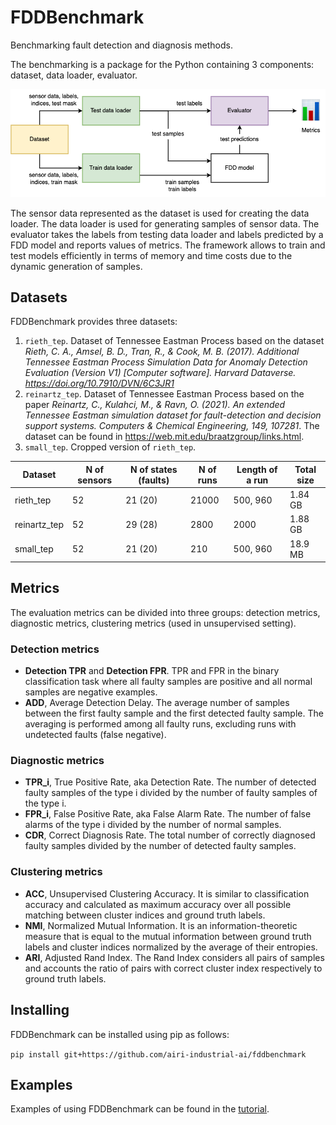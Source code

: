 # FDDBenchmark

Benchmarking fault detection and diagnosis methods.

The benchmarking is a package for the Python containing 3 components: dataset, data loader, evaluator. 

![fddbench_overview.png](tutorial/fddbench_overview.png)

The sensor data represented as the dataset is used for creating the data loader. The data loader is used for generating samples of sensor data. The evaluator takes the labels from testing data loader and labels predicted by a FDD model and reports values of metrics. The framework allows to train and test models efficiently in terms of memory and time costs due to the dynamic generation of samples.

## Datasets

FDDBenchmark provides three datasets:
1. `rieth_tep`. Dataset of Tennessee Eastman Process based on the dataset _Rieth, C. A., Amsel, B. D., Tran, R., & Cook, M. B. (2017). Additional Tennessee Eastman Process Simulation Data for Anomaly Detection Evaluation (Version V1) [Computer software]. Harvard Dataverse. https://doi.org/10.7910/DVN/6C3JR1_
2. `reinartz_tep`. Dataset of Tennessee Eastman Process based on the paper _Reinartz, C., Kulahci, M., & Ravn, O. (2021). An extended Tennessee Eastman simulation dataset for fault-detection and decision support systems. Computers & Chemical Engineering, 149, 107281_. The dataset can be found in https://web.mit.edu/braatzgroup/links.html.
3. `small_tep`. Cropped version of `rieth_tep`.

| Dataset  | N of sensors | N of states (faults) | N of runs | Length of a run | Total size |
| - | - | - | - | - | - |
| rieth_tep  | 52  | 21 (20)  | 21000  | 500, 960  | 1.84 GB |
| reinartz_tep  | 52  | 29 (28)  | 2800  | 2000  | 1.88 GB |
| small_tep  | 52  | 21 (20)  | 210  | 500, 960  | 18.9 MB |

## Metrics

The evaluation metrics can be divided into three groups: detection metrics, diagnostic metrics, clustering metrics (used in unsupervised setting).

### Detection metrics
* **Detection TPR** and **Detection FPR**. TPR and FPR in the binary classification task where all faulty samples are positive and all normal samples are negative examples.
* **ADD**, Average Detection Delay. The average number of samples between the first faulty sample and the first detected faulty sample. The averaging is performed among all faulty runs, excluding runs with undetected faults (false negative).

### Diagnostic metrics
* **TPR_i**, True Positive Rate, aka Detection Rate. The number of detected faulty samples of the type i divided by the number of faulty samples of the type i.
* **FPR_i**, False Positive Rate, aka False Alarm Rate. The number of false alarms of the type i divided by the number of normal samples.
* **CDR**, Correct Diagnosis Rate. The total number of correctly diagnosed faulty samples divided by the number of detected faulty samples.

### Clustering metrics
* **ACC**, Unsupervised Clustering Accuracy. It is similar to classification accuracy and calculated as maximum accuracy over all possible matching between cluster indices and ground truth labels.
* **NMI**, Normalized Mutual Information. It is an information-theoretic measure that is equal to the mutual information between ground truth labels and cluster indices normalized by the average of their entropies.
* **ARI**, Adjusted Rand Index. The Rand Index considers all pairs of samples and accounts the ratio of pairs with correct cluster index respectively to ground truth labels.

## Installing

FDDBenchmark can be installed using pip as follows:

`pip install git+https://github.com/airi-industrial-ai/fddbenchmark`

## Examples

Examples of using FDDBenchmark can be found in the [tutorial](tutorial/tutorial.ipynb).
